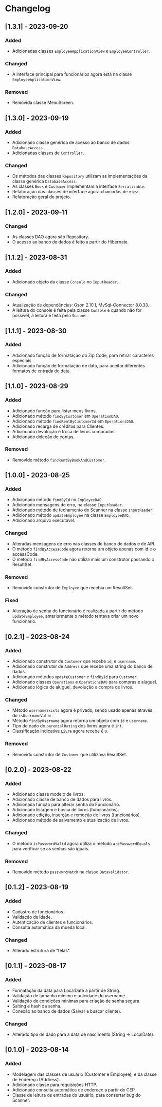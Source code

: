 # Changelog

## [1.3.1] - 2023-09-20

### Added

- Adicionadas classes `EmployeeApplicationView` e `EmployeeController`.

### Changed

- A interface principal para funcionários agora está na classe `EmployeeAplicationView`.

### Removed

- Removida classe MenuScreen.

## [1.3.0] - 2023-09-19

### Added

- Adicionado classe genérica de acesso ao banco de dados `DatabaseAccess`.
- Adicionadas classes de `Controller`.

### Changed

- Os métodos das classes `Repository` utilizam as implementações da classe genérica `DatabaseAccess`.
- As classes `Book` e `Customer` implementam a interface `Serializable`.
- Refatoração das classes de interface agora chamadas de `view`.
- Refatoração geral do projeto.

## [1.2.0] - 2023-09-11

### Changed

- As classes DAO agora são Repository.
- O acesso ao banco de dados é feito a partir do Hibernate.

## [1.1.2] - 2023-08-31

### Added

- Adicionado objeto da classe `Console` no `InputReader`.

### Changed

- Atualização de dependências: Gson 2.10.1, MySql-Connector 8.0.33.
- A leitura do console é feita pela classe `Console` e quando não for possível, a leitura é feita pelo `Scanner`.

## [1.1.1] - 2023-08-30

### Added

- Adicionado função de formatação do Zip Code, para retirar caracteres especiais.
- Adicionado função de formatação de data, para aceitar diferentes formatos de entrada de data.

## [1.1.0] - 2023-08-29

### Added

- Adicionado função para listar meus livros.
- Adicionado método `findByCustomer` em `OperationDAO`.
- Adicionado método `findRentByCustomerId` em `OperationsDAO`.
- Adicionado recarga de créditos para Clientes.
- Adicionado devolução e troca de livros comprados.
- Adicionado deleção de contas.

### Removed

- Removido método `findRentByBookAndCustomer`.

## [1.0.0] - 2023-08-25

### Added

- Adicionado método `findById` no `EmployeeDAO`.
- Adicionado mensagens de erro, na classe `InputReader`.
- Adicionado método de fechamento do Scanner na classe `InputReader`.
- Adicionado método `updateEmployee` na classe `EmployeeDAO`.
- Adicionado arquivo executável.

### Changed

- Alteradas mensagens de erro nas classes de banco de dados e de API.
- O método `findByAccessCode` agora retorna um objeto apenas com id e o accessCode.
- O método `findByAccessCode` não utiliza mais um construtor passando o ResultSet.

### Removed

- Removido construtor de `Employee` que recebia um ResultSet.

### Fixed

- Alteração de senha do funcionário é realizada a partir do método `updateEmployee`, anteriormente o método tentava criar um novo funcionário.


## [0.2.1] - 2023-08-24

### Added

- Adicionado construtor de `Customer` que recebe `id`, e `username`.
- Adicionado construtor de `Address` que recebe uma string do banco de dados.
- Adicionado métodos `updateCustomer` e `findById` para `Customer`.
- Adicionado classes `Operations` e `OperationsDAO` para compras e aluguel.
- Adicionado lógica de aluguel, devolução e compra de livros.

### Changed

- Método `usernameExists` agora é privado, sendo usado apenas através do `isUsernameValid`.
- Método `findByUsername` agora retorna um objeto com `id` e `username`.
- Tipo de dado do `parentalRating` dos livros agora é `int`.
- Classificação indicativa `Livre` agora recebe é `0`.

### Removed

- Removido construtor de `Customer` que utilizava ResultSet.


## [0.2.0] - 2023-08-22

### Added

- Adicionado classe modelo de livros.
- Adicionado classe de banco de dados para livros.
- Adicionada função para alterar senha do Funcionário.
- Adicionado listagem e busca de livros (funcionários).
- Adicionado edição, inserção e remoção de livros (funcionários).
- Adicionado método de salvamento e atualização de livros.

### Changed

- O método `isPasswordValid` agora utiliza o método `arePasswordEquals` para verificar se as senhas são iguais.

### Removed

- Removido método `passwordMatch` na classe `DataValidator`.


## [0.1.2] - 2023-08-19

### Added

- Cadastro de funcionários.
- Validação de idade.
- Autenticação de clientes e funcionários.
- Consulta automática da moeda local.

### Changed

- Alterado estrutura de "telas".


## [0.1.1] - 2023-08-17

### Added

- Formatação da data para LocalDate a partir de String.
- Validação de tamanho mínimo e unicidade do username.
- Validação de condições mínimas para criação de senha segura.
- Salting e hash da senha.
- Conexão ao banco de dados (Salvar e buscar cliente).

### Changed

- Alterado tipo de dado para a data de nascimento (String -> LocalDate).


## [0.1.0] - 2023-08-14

### Added

- Modelagem das classes de usuário (Customer e Employee), e da classe de Endereço (Address).
- Adicionado classe para requisições HTTP.
- Adicionado consulta automática de endereço a partir do CEP.
- Classe de leitura de entradas do usuário, para consertar bug do Scanner.
 